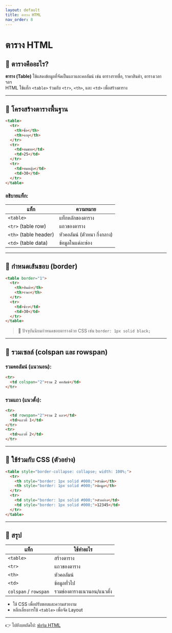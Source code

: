 ```yaml
---
layout: default
title: ตาราง HTML
nav_order: 8
---
```


# ตาราง HTML

## 🔹 ตารางคืออะไร?

**ตาราง (Table)** ใช้แสดงข้อมูลที่จัดเป็นแถวและคอลัมน์ เช่น ตารางรายชื่อ, ราคาสินค้า, ตารางเวลา ฯลฯ  
HTML ใช้แท็ก `<table>` ร่วมกับ `<tr>`, `<th>`, และ `<td>` เพื่อสร้างตาราง

---

## 🔸 โครงสร้างตารางพื้นฐาน

```html
<table>
  <tr>
    <th>ชื่อ</th>
    <th>อายุ</th>
  </tr>
  <tr>
    <td>สมชาย</td>
    <td>25</td>
  </tr>
  <tr>
    <td>สมหญิง</td>
    <td>30</td>
  </tr>
</table>
```

### อธิบายแท็ก:

| แท็ก | ความหมาย |
|------|-----------|
| `<table>` | แท็กหลักของตาราง |
| `<tr>` (table row) | แถวของตาราง |
| `<th>` (table header) | หัวคอลัมน์ (ตัวหนา กึ่งกลาง) |
| `<td>` (table data) | ข้อมูลในแต่ละช่อง |

---

## 🔸 กำหนดเส้นขอบ (border)

```html
<table border="1">
  <tr>
    <th>สินค้า</th>
    <th>ราคา</th>
  </tr>
  <tr>
    <td>ข้าว</td>
    <td>30</td>
  </tr>
</table>
```

> 📌 ปัจจุบันนิยมกำหนดขอบตารางด้วย CSS เช่น `border: 1px solid black;`

---

## 🔸 รวมเซลล์ (colspan และ rowspan)

### รวมคอลัมน์ (แนวนอน):

```html
<tr>
  <td colspan="2">รวม 2 คอลัมน์</td>
</tr>
```

### รวมแถว (แนวตั้ง):

```html
<tr>
  <td rowspan="2">รวม 2 แถว</td>
  <td>แถวที่ 1</td>
</tr>
<tr>
  <td>แถวที่ 2</td>
</tr>
```

---

## 🔸 ใช้ร่วมกับ CSS (ตัวอย่าง)

```html
<table style="border-collapse: collapse; width: 100%;">
  <tr>
    <th style="border: 1px solid #000;">หัวข้อ</th>
    <th style="border: 1px solid #000;">ข้อมูล</th>
  </tr>
  <tr>
    <td style="border: 1px solid #000;">ตัวอย่าง</td>
    <td style="border: 1px solid #000;">12345</td>
  </tr>
</table>
```

---

## 🧠 สรุป

| แท็ก | ใช้ทำอะไร |
|------|------------|
| `<table>` | สร้างตาราง |
| `<tr>` | แถวของตาราง |
| `<th>` | หัวคอลัมน์ |
| `<td>` | ข้อมูลทั่วไป |
| `colspan` / `rowspan` | รวมช่องตารางแนวนอน/แนวตั้ง |

- ใช้ CSS เพื่อปรับขอบและความสวยงาม
- หลีกเลี่ยงการใช้ `<table>` เพื่อจัด Layout

---

👉 ไปยังบทถัดไป: [ฟอร์ม HTML](html-08-forms.md)
